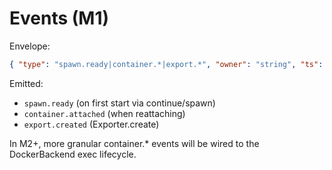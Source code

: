 # Events (M1)

Envelope:
```json
{ "type": "spawn.ready|container.*|export.*", "owner": "string", "ts": 1730000000, "data": {} }
```

Emitted:
- `spawn.ready` (on first start via continue/spawn)
- `container.attached` (when reattaching)
- `export.created` (Exporter.create)

In M2+, more granular container.* events will be wired to the DockerBackend exec lifecycle.
